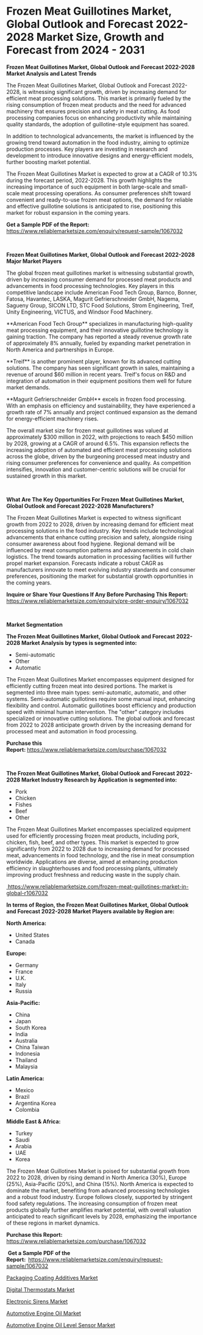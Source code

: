 <p><h1>Frozen Meat Guillotines Market, Global Outlook and Forecast 2022-2028 Market Size, Growth and Forecast from 2024 - 2031</h1></p><p><strong>Frozen Meat Guillotines Market, Global Outlook and Forecast 2022-2028 Market Analysis and Latest Trends</strong></p>
<p><p>The Frozen Meat Guillotines Market, Global Outlook and Forecast 2022-2028, is witnessing significant growth, driven by increasing demand for efficient meat processing solutions. This market is primarily fueled by the rising consumption of frozen meat products and the need for advanced machinery that ensures precision and safety in meat cutting. As food processing companies focus on enhancing productivity while maintaining quality standards, the adoption of guillotine-style equipment has soared.</p><p>In addition to technological advancements, the market is influenced by the growing trend toward automation in the food industry, aiming to optimize production processes. Key players are investing in research and development to introduce innovative designs and energy-efficient models, further boosting market potential.</p><p>The Frozen Meat Guillotines Market is expected to grow at a CAGR of 10.3% during the forecast period, 2022-2028. This growth highlights the increasing importance of such equipment in both large-scale and small-scale meat processing operations. As consumer preferences shift toward convenient and ready-to-use frozen meat options, the demand for reliable and effective guillotine solutions is anticipated to rise, positioning this market for robust expansion in the coming years.</p></p>
<p><strong>Get a Sample PDF of the Report:&nbsp;</strong> <a href="https://www.reliablemarketsize.com/enquiry/request-sample/1067032">https://www.reliablemarketsize.com/enquiry/request-sample/1067032</a></p>
<p>&nbsp;</p>
<p><strong>Frozen Meat Guillotines Market, Global Outlook and Forecast 2022-2028 Major Market Players</strong></p>
<p><p>The global frozen meat guillotines market is witnessing substantial growth, driven by increasing consumer demand for processed meat products and advancements in food processing technologies. Key players in this competitive landscape include American Food Tech Group, Barnco, Bonner, Fatosa, Havantec, LASKA, Magurit Gefrierschneider GmbH, Nagema, Sagueny Group, SICON LTD, STC Food Solutions, Strom Engineering, Treif, Unity Engineering, VICTUS, and Windsor Food Machinery.</p><p>**American Food Tech Group** specializes in manufacturing high-quality meat processing equipment, and their innovative guillotine technology is gaining traction. The company has reported a steady revenue growth rate of approximately 8% annually, fueled by expanding market penetration in North America and partnerships in Europe.</p><p>**Treif** is another prominent player, known for its advanced cutting solutions. The company has seen significant growth in sales, maintaining a revenue of around $60 million in recent years. Treif's focus on R&D and integration of automation in their equipment positions them well for future market demands.</p><p>**Magurit Gefrierschneider GmbH** excels in frozen food processing. With an emphasis on efficiency and sustainability, they have experienced a growth rate of 7% annually and project continued expansion as the demand for energy-efficient machinery rises. </p><p>The overall market size for frozen meat guillotines was valued at approximately $300 million in 2022, with projections to reach $450 million by 2028, growing at a CAGR of around 6.5%. This expansion reflects the increasing adoption of automated and efficient meat processing solutions across the globe, driven by the burgeoning processed meat industry and rising consumer preferences for convenience and quality. As competition intensifies, innovation and customer-centric solutions will be crucial for sustained growth in this market.</p></p>
<p>&nbsp;</p>
<p><strong>What Are The Key Opportunities For Frozen Meat Guillotines Market, Global Outlook and Forecast 2022-2028 Manufacturers?</strong></p>
<p><p>The Frozen Meat Guillotines Market is expected to witness significant growth from 2022 to 2028, driven by increasing demand for efficient meat processing solutions in the food industry. Key trends include technological advancements that enhance cutting precision and safety, alongside rising consumer awareness about food hygiene. Regional demand will be influenced by meat consumption patterns and advancements in cold chain logistics. The trend towards automation in processing facilities will further propel market expansion. Forecasts indicate a robust CAGR as manufacturers innovate to meet evolving industry standards and consumer preferences, positioning the market for substantial growth opportunities in the coming years.</p></p>
<p><strong>Inquire or Share Your Questions If Any Before Purchasing This Report:</strong> <a href="https://www.reliablemarketsize.com/enquiry/pre-order-enquiry/1067032">https://www.reliablemarketsize.com/enquiry/pre-order-enquiry/1067032</a></p>
<p>&nbsp;</p>
<p><strong>Market Segmentation</strong></p>
<p><strong>The Frozen Meat Guillotines Market, Global Outlook and Forecast 2022-2028 Market Analysis by types is segmented into:</strong></p>
<p><ul><li>Semi-automatic</li><li>Other</li><li>Automatic</li></ul></p>
<p><p>The Frozen Meat Guillotines Market encompasses equipment designed for efficiently cutting frozen meat into desired portions. The market is segmented into three main types: semi-automatic, automatic, and other systems. Semi-automatic guillotines require some manual input, enhancing flexibility and control. Automatic guillotines boost efficiency and production speed with minimal human intervention. The "other" category includes specialized or innovative cutting solutions. The global outlook and forecast from 2022 to 2028 anticipate growth driven by the increasing demand for processed meat and automation in food processing.</p></p>
<p><strong>Purchase this Report:&nbsp;</strong><a href="https://www.reliablemarketsize.com/purchase/1067032">https://www.reliablemarketsize.com/purchase/1067032</a></p>
<p>&nbsp;</p>
<p><strong>The Frozen Meat Guillotines Market, Global Outlook and Forecast 2022-2028 Market Industry Research by Application is segmented into:</strong></p>
<p><ul><li>Pork</li><li>Chicken</li><li>Fishes</li><li>Beef</li><li>Other</li></ul></p>
<p><p>The Frozen Meat Guillotines Market encompasses specialized equipment used for efficiently processing frozen meat products, including pork, chicken, fish, beef, and other types. This market is expected to grow significantly from 2022 to 2028 due to increasing demand for processed meat, advancements in food technology, and the rise in meat consumption worldwide. Applications are diverse, aimed at enhancing production efficiency in slaughterhouses and food processing plants, ultimately improving product freshness and reducing waste in the supply chain.</p></p>
<p><a href="https://www.reliablemarketsize.com/frozen-meat-guillotines-market-in-global-r1067032">&nbsp;https://www.reliablemarketsize.com/frozen-meat-guillotines-market-in-global-r1067032</a></p>
<p><strong>In terms of Region, the Frozen Meat Guillotines Market, Global Outlook and Forecast 2022-2028 Market Players available by Region are:</strong></p>
<p>
    <p> <strong> North America: </strong>
        <ul>
            <li>United States</li>
            <li>Canada</li>
        </ul>
        </p> 
    <p> <strong> Europe: </strong>
        <ul>
            <li>Germany</li>
            <li>France</li>
            <li>U.K.</li>
            <li>Italy</li>
            <li>Russia</li>
        </ul>
        </p> 
    <p> <strong> Asia-Pacific: </strong>
        <ul>
            <li>China</li>
            <li>Japan</li>
            <li>South Korea</li>
            <li>India</li>
            <li>Australia</li>
            <li>China Taiwan</li>
            <li>Indonesia</li>
            <li>Thailand</li>
            <li>Malaysia</li>
        </ul>
        </p> 
    <p> <strong> Latin America: </strong>
        <ul>
            <li>Mexico</li>
            <li>Brazil</li>
            <li>Argentina Korea</li>
            <li>Colombia</li>
        </ul>
        </p> 
    <p> <strong> Middle East & Africa: </strong>
        <ul>
            <li>Turkey</li>
            <li>Saudi</li>
            <li>Arabia</li>
            <li>UAE</li>
            <li>Korea</li>
        </ul>
    </p>
    </p>
<p><p>The Frozen Meat Guillotines Market is poised for substantial growth from 2022 to 2028, driven by rising demand in North America (30%), Europe (25%), Asia-Pacific (20%), and China (15%). North America is expected to dominate the market, benefiting from advanced processing technologies and a robust food industry. Europe follows closely, supported by stringent food safety regulations. The increasing consumption of frozen meat products globally further amplifies market potential, with overall valuation anticipated to reach significant levels by 2028, emphasizing the importance of these regions in market dynamics.</p></p>
<p><strong>Purchase this Report: </strong><a href="https://www.reliablemarketsize.com/purchase/1067032">https://www.reliablemarketsize.com/purchase/1067032</a></p>
<p>&nbsp;<strong>Get a Sample PDF of the Report:&nbsp;&nbsp;</strong><a href="https://www.reliablemarketsize.com/enquiry/request-sample/1067032">https://www.reliablemarketsize.com/enquiry/request-sample/1067032</a></p>
<p><strong></strong></p>
<p><p><a href="https://issuu.com/reportprime-2/docs/packaging-coating-additives-market-_947a5d5a892d63">Packaging Coating Additives Market</a></p><p><a href="https://medium.com/@benjamin.kelly9076/in-the-digital-thermostats-market-the-main-focus-is-on-keeping-costs-low-and-getting-the-most-e169063a7eb0">Digital Thermostats Market</a></p><p><a href="https://medium.com/@tiannaorton6767/the-global-electronic-sirens-market-is-a-dynamic-and-growing-industry-22be4166d98b">Electronic Sirens Market</a></p><p><a href="https://www.linkedin.com/pulse/global-automotive-engine-oil-market-opportunities-challenges2024-rbjme?trackingId=9xUaXB%2BzRyWxD6k58K%2BU4A%3D%3D">Automotive Engine Oil Market</a></p><p><a href="https://www.linkedin.com/pulse/why-should-you-invest-automotive-engine-oil-level-sensor-lcnhe?trackingId=%2FBYmQq%2FEQmuNtzmug1VBzg%3D%3D">Automotive Engine Oil Level Sensor Market</a></p></p>